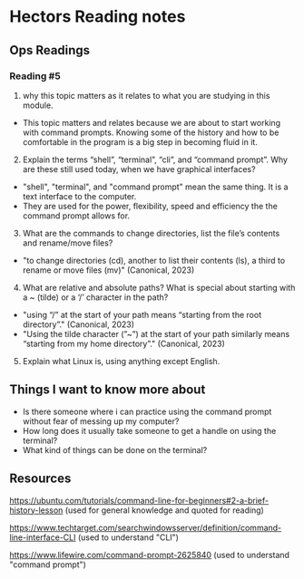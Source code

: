 # Hectors Reading notes

## Ops Readings

### Reading #5 

1. why this topic matters as it relates to what you are studying in this module.

- This topic matters and relates because we are about to start working with command prompts. Knowing some of the history and how to be comfortable in the program is a big step in becoming fluid in it.

2. Explain the terms “shell”, “terminal”, “cli”, and “command prompt”. Why are these still used today, when we have graphical interfaces?

- "shell", "terminal", and "command prompt" mean the same thing. It is a text interface to the computer.
- They are used for the power, flexibility, speed and efficiency the the command prompt allows for.
  
3. What are the commands to change directories, list the file’s contents and rename/move files?

- "to change directories (cd), another to list their contents (ls), a third to rename or move files (mv)" (Canonical, 2023)

4. What are relative and absolute paths? What is special about starting with a ~ (tilde) or a ‘/’ character in the path?

- "using “/” at the start of your path means “starting from the root directory”." (Canonical, 2023)
- "Using the tilde character (”~”) at the start of your path similarly means “starting from my home directory”." (Canonical, 2023)

5. Explain what Linux is, using anything except English.


## Things I want to know more about

- Is there someone where i can practice using the command prompt without fear of messing up my computer?
- How long does it usually take someone to get a handle on using the terminal?
- What kind of things can be done on the terminal?

## Resources

https://ubuntu.com/tutorials/command-line-for-beginners#2-a-brief-history-lesson    (used for general knowledge and quoted for reading)

https://www.techtarget.com/searchwindowsserver/definition/command-line-interface-CLI    (used to understand "CLI")

https://www.lifewire.com/command-prompt-2625840    (used to understand "command prompt")
